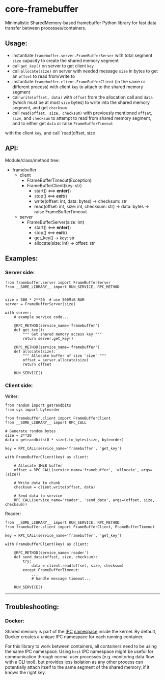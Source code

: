 # core-framebuffer

Minimalistic SharedMemory-based framebuffer Python library for fast data
transfer between processes/containers.

## Usage:

- instantiate `framebuffer.server.FrameBufferServer` with total segment `size`
  capacity to create the shared memory segment
- call `get_key()` on server to get client `key`
- call `allocate(size)` on server with needed message `size` in bytes to get an
  `offset` to read from/write to
- instantiate `framebuffer.client.FrameBufferClient` (in the same or different
  process) with client `key` to attach to the shared memory segment
- call `write(offset, data)` with `offset` from the allocation call and `data`
  (which must be at most `size` bytes) to write into the shared memory
  segment, and get `checksum`
- call `read(offset, size, checksum)` with previously mentioned `offset`,
  `size`, and `checksum` to attempt to read from shared memory segment,
  and to either get `data` or raise `FrameBufferTimeout`



with the client `key`, and call `read(offset, size


## API:

Module/class/method tree:

- framebuffer
    - client
        - FrameBufferTimeout(Exception)
        - FrameBufferClient(key: str)
            - start()  <==>  __enter__()
            - stop()   <==>  __exit__()
            - write(offset: int, data: bytes) -> checksum: str
            - read(offset: int, size: int, checksum: str) -> data: bytes
                                                          -> raise FrameBufferTimeout
    - server
        - FrameBufferServer(size: int)
            - start()  <==>  __enter__()
            - stop()   <==>  __exit__()
            - get_key() -> key: str
            - allocate(size: int) -> offset: str


## Examples:

### Server side:

```python3
from framebuffer.server import FrameBufferServer
from __SOME_LIBRARY__ import RUN_SERVICE, RPC_METHOD


size = 500 * 2**20  # use 500MiB RAM
server = FrameBufferServer(size)

with server:
    # example service code...

    @RPC_METHOD(service_name='framebuffer')
    def get_key():
        """ Get shared memory access key """
        return server.get_key()

    @RPC_METHOD(service_name='framebuffer')
    def allocate(size):
        """ Allocate buffer of size `size` """
        offset = server.allocate(size)
        return offset

    RUN_SERVICE()
```

### Client side:

Writer:

```python3
from random import getrandbits
from sys import byteorder

from framebuffer.client import FrameBufferClient
from __SOME_LIBRARY__ import RPC_CALL

# Generate random bytes
size = 2**20
data = getrandbits(8 * size).to_bytes(size, byteorder)

key = RPC_CALL(service_name='framebuffer', 'get_key')

with FrameBufferClient(key) as client:

    # Allocate 1MiB buffer
    offset = RPC_CALL(service_name='framebuffer', 'allocate', args=(size))
    
    # Write data to chunk
    checksum = client.write(offset, data)

    # Send data to service
    RPC_CALL(service_name='reader', 'send_data', args=(offset, size, checksum))
```

Reader:

```python3
from __SOME_LIBRARY__ import RUN_SERVICE, RPC_METHOD
from framebuffer.client import FrameBufferClient, FrameBufferTimeout

key = RPC_CALL(service_name='framebuffer', 'get_key')

with FrameBufferClient(key) as client:

    @RPC_METHOD(service_name='reader')
    def send_data(offset, size, checksum):
        try:
            data = client.read(offset, size, checksum)
        except FrameBufferTimeout:
            ...
            # handle message timeout...

    RUN_SERVICE()
```

---

## Troubleshooting:

### Docker:

Shared memory is part of the
[IPC](https://man7.org/linux/man-pages/man7/ipc_namespaces.7.html)
[namespace](https://man7.org/linux/man-pages/man7/namespaces.7.html)
inside the kernel.  By default, Docker creates a unique IPC namespace for each
running container.

For this library to work between containers, all containers need to be using
the same IPC namespace. Using `host` IPC namespace might be useful for
communication through normal user processes (e.g. monitoring data flow with a
CLI tool), but provides less isolation as any other process can potentially
attach itself to the same segment of the shared memory, if it knows the right
key.
